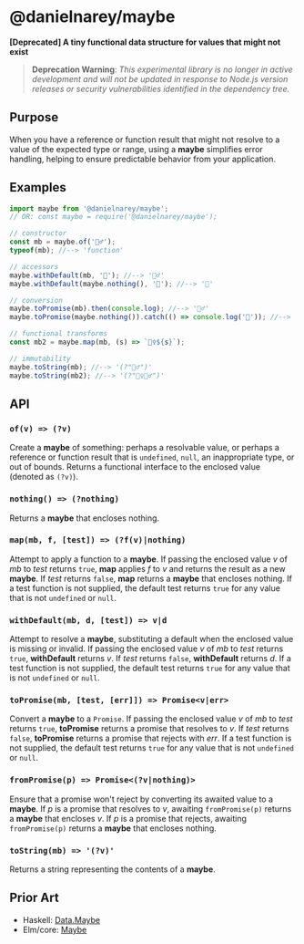 # @danielnarey/maybe

**[Deprecated] A tiny functional data structure for values that might not exist**

> **Deprecation Warning**: *This experimental library is no longer in active development and will not be updated in response to Node.js version  releases or security vulnerabilities identified in the dependency tree.*


## Purpose

When you have a reference or function result that might not resolve to a value of the expected type or range, using a **maybe** simplifies error handling, helping to ensure predictable behavior from your application.


## Examples

```js
import maybe from '@danielnarey/maybe';
// OR: const maybe = require('@danielnarey/maybe');

// constructor
const mb = maybe.of('🤷‍♂️');
typeof(mb); //--> 'function'

// accessors
maybe.withDefault(mb, '🙈'); //--> '🤷‍♂️'
maybe.withDefault(maybe.nothing(), '🙈'); //--> '🙈'

// conversion
maybe.toPromise(mb).then(console.log); //--> '🤷‍♂️'
maybe.toPromise(maybe.nothing()).catch(() => console.log('🙈')); //--> '🙈'

// functional transforms
const mb2 = maybe.map(mb, (s) => `🧜‍♀️${s}`);

// immutability
maybe.toString(mb); //--> '(?"🤷‍♂️")'
maybe.toString(mb2); //--> '(?"🧜‍♀️🤷‍♂️")'

```


## API

### `of(v) => (?v)`
Create a **maybe** of something: perhaps a resolvable value, or perhaps a 
reference or function result that is `undefined`, `null`, an inappropriate
type, or out of bounds. Returns a functional interface to the enclosed value 
(denoted as `(?v)`).


### `nothing() => (?nothing)`
Returns a **maybe** that encloses nothing.


### `map(mb, f, [test]) => (?f(v)|nothing)`
Attempt to apply a function to a **maybe**. If passing the enclosed value
*v* of *mb* to *test* returns `true`, **map** applies *f* to *v* and
returns the result as a new **maybe**. If *test* returns `false`, **map**
returns a **maybe** that encloses nothing. If a test function is not
supplied, the default test returns `true` for any value that is not
`undefined` or `null`.
 
 
### `withDefault(mb, d, [test]) => v|d`
Attempt to resolve a **maybe**, substituting a default when the enclosed
value is missing or invalid. If passing the enclosed value *v* of *mb*
to *test* returns `true`, **withDefault** returns *v*. If *test* returns
`false`, **withDefault** returns *d*. If a test function is not supplied,
the default test returns `true` for any value that is not `undefined` or
`null`.


### `toPromise(mb, [test, [err]]) => Promise<v|err>`
Convert a **maybe** to a `Promise`. If passing the enclosed value *v* of
*mb* to *test* returns `true`, **toPromise** returns a promise that
resolves to *v*. If *test* returns `false`, **toPromise** returns a promise
that rejects with *err*. If a test function is not supplied, the default
test returns `true` for any value that is not `undefined` or `null`.
 
 
### `fromPromise(p) => Promise<(?v|nothing)>`
Ensure that a promise won't reject by converting its awaited value to a
**maybe**. If *p* is a promise that resolves to *v*, awaiting
`fromPromise(p)` returns a **maybe** that encloses *v*. If *p* is a promise
that rejects, awaiting `fromPromise(p)` returns a **maybe** that encloses
nothing.
 
 
### `toString(mb) => '(?v)'`
Returns a string representing the contents of a **maybe**.


## Prior Art
- Haskell: [Data.Maybe](https://hackage.haskell.org/package/base-4.12.0.0/docs/Data-Maybe.html)
- Elm/core: [Maybe](https://package.elm-lang.org/packages/elm/core/latest/Maybe)
